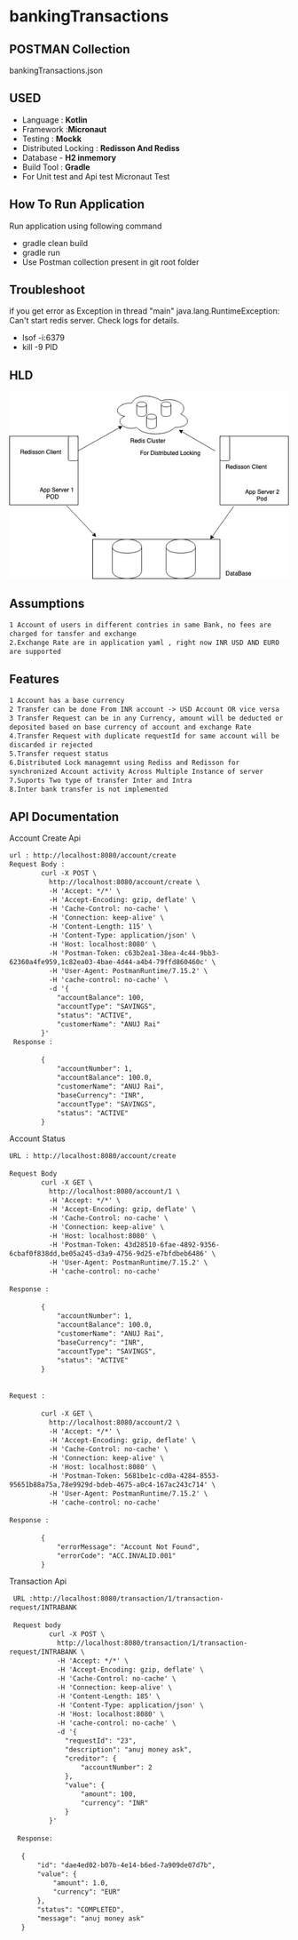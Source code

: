 # bankingTransactions

## POSTMAN Collection 
bankingTransactions.json

## USED 
- Language : **Kotlin**
- Framework :**Micronaut**
- Testing : **Mockk**
- Distributed Locking : **Redisson And Rediss**
- Database - **H2 inmemory**
- Build Tool : **Gradle**
- For Unit test and Api test Micronaut Test  

## How To Run Application
 Run application using following command 
 - gradle clean build
 - gradle run
 - Use Postman collection present in git root folder
 
 
## Troubleshoot
 if you get error as  Exception in thread "main" java.lang.RuntimeException: Can't start redis server. Check logs for details.
 - lsof -i:6379
 - kill -9 PID 

## HLD

![Image of Yaktocat](
diagram.jpg)

## Assumptions
    
    1 Account of users in different contries in same Bank, no fees are charged for tansfer and exchange
    2.Exchange Rate are in application yaml , right now INR USD AND EURO are supported
    
    
## Features
    1 Account has a base currency
    2 Transfer can be done From INR account -> USD Account OR vice versa 
    3 Transfer Request can be in any Currency, amount will be deducted or deposited based on base currency of account and exchange Rate
    4.Transfer Request with duplicate requestId for same account will be discarded ir rejected
    5.Transfer request status
    6.Distributed Lock managemnt using Rediss and Redisson for synchronized Account activity Across Multiple Instance of server
    7.Suports Two type of transfer Inter and Intra 
    8.Inter bank transfer is not implemented  
    
## API Documentation

Account Create Api

    url : http://localhost:8080/account/create
    Request Body :
            curl -X POST \
              http://localhost:8080/account/create \
              -H 'Accept: */*' \
              -H 'Accept-Encoding: gzip, deflate' \
              -H 'Cache-Control: no-cache' \
              -H 'Connection: keep-alive' \
              -H 'Content-Length: 115' \
              -H 'Content-Type: application/json' \
              -H 'Host: localhost:8080' \
              -H 'Postman-Token: c63b2ea1-38ea-4c44-9bb3-62360a4fe959,1c82ea03-4bae-4d44-a4b4-79ffd860460c' \
              -H 'User-Agent: PostmanRuntime/7.15.2' \
              -H 'cache-control: no-cache' \
              -d '{
                "accountBalance": 100,
                "accountType": "SAVINGS",
                "status": "ACTIVE",
                "customerName": "ANUJ Rai"
            }'
     Response :
            
            {
                "accountNumber": 1,
                "accountBalance": 100.0,
                "customerName": "ANUJ Rai",
                "baseCurrency": "INR",
                "accountType": "SAVINGS",
                "status": "ACTIVE"
            }
            
Account Status
    
    URL : http://localhost:8080/account/create
    
    Request Body
            curl -X GET \
              http://localhost:8080/account/1 \
              -H 'Accept: */*' \
              -H 'Accept-Encoding: gzip, deflate' \
              -H 'Cache-Control: no-cache' \
              -H 'Connection: keep-alive' \
              -H 'Host: localhost:8080' \
              -H 'Postman-Token: 43d28510-6fae-4892-9356-6cbaf0f838dd,be05a245-d3a9-4756-9d25-e7bfdbeb6486' \
              -H 'User-Agent: PostmanRuntime/7.15.2' \
              -H 'cache-control: no-cache'
              
    Response :
            
            {
                "accountNumber": 1,
                "accountBalance": 100.0,
                "customerName": "ANUJ Rai",
                "baseCurrency": "INR",
                "accountType": "SAVINGS",
                "status": "ACTIVE"
            }
            
            
    Request :
            
            curl -X GET \
              http://localhost:8080/account/2 \
              -H 'Accept: */*' \
              -H 'Accept-Encoding: gzip, deflate' \
              -H 'Cache-Control: no-cache' \
              -H 'Connection: keep-alive' \
              -H 'Host: localhost:8080' \
              -H 'Postman-Token: 5681be1c-cd0a-4284-8553-95651b88a75a,78e9929d-bdeb-4675-a0c4-167ac243c714' \
              -H 'User-Agent: PostmanRuntime/7.15.2' \
              -H 'cache-control: no-cache'
              
    Response :
            
            {
                "errorMessage": "Account Not Found",
                "errorCode": "ACC.INVALID.001"
            }               
    

Transaction Api

     URL :http://localhost:8080/transaction/1/transaction-request/INTRABANK
   
     Request body 
              curl -X POST \
                http://localhost:8080/transaction/1/transaction-request/INTRABANK \
                -H 'Accept: */*' \
                -H 'Accept-Encoding: gzip, deflate' \
                -H 'Cache-Control: no-cache' \
                -H 'Connection: keep-alive' \
                -H 'Content-Length: 185' \
                -H 'Content-Type: application/json' \
                -H 'Host: localhost:8080' \
                -H 'cache-control: no-cache' \
                -d '{
                  "requestId": "23",
                  "description": "anuj money ask",
                  "creditor": {
                      "accountNumber": 2
                  },
                  "value": {
                      "amount": 100,
                      "currency": "INR"
                  }
              }'
      
      Response:
      
       {
           "id": "dae4ed02-b07b-4e14-b6ed-7a909de07d7b",
           "value": {
               "amount": 1.0,
               "currency": "EUR"
           },
           "status": "COMPLETED",
           "message": "anuj money ask"
       }
                